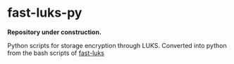 # fast-luks-py
**Repository under construction.**

Python scripts for storage encryption through LUKS. Converted into python from the bash scripts of [fast-luks](https://github.com/Laniakea-elixir-it/fast-luks)
